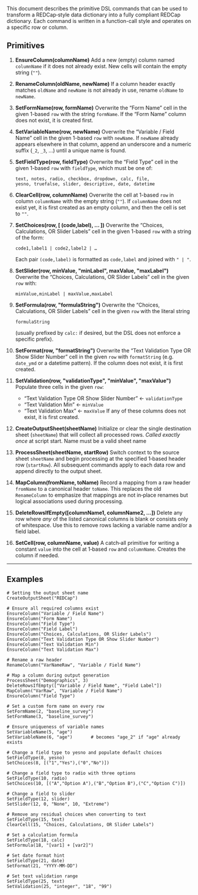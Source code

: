 
This document describes the primitive DSL commands that can be used to
transform a REDCap‐style data dictionary into a fully compliant REDCap
dictionary. Each command is written in a function-call style and operates
on a specific row or column.

## Primitives

1. **EnsureColumn(columnName)**
   Add a new (empty) column named `columnName` if it does not already
   exist. New cells will contain the empty string (`""`).

2. **RenameColumn(oldName, newName)**
   If a column header exactly matches `oldName` and `newName` is not
   already in use, rename `oldName` to `newName`.

3. **SetFormName(row, formName)**
   Overwrite the “Form Name” cell in the given 1-based `row` with the
   string `formName`. If the “Form Name” column does not exist, it is
   created first.

4. **SetVariableName(row, newName)**
   Overwrite the “Variable / Field Name” cell in the given 1-based
   `row` with `newName`. If `newName` already appears elsewhere in that
   column, append an underscore and a numeric suffix (`_2`, `_3`, …)
   until a unique name is found.

5. **SetFieldType(row, fieldType)**
   Overwrite the “Field Type” cell in the given 1-based `row` with
   `fieldType`, which must be one of:
   ```
   text, notes, radio, checkbox, dropdown, calc, file,
   yesno, truefalse, slider, descriptive, date, datetime
   ```

6. **ClearCell(row, columnName)**
   Overwrite the cell at 1-based `row` in column `columnName` with
   the empty string (`""`). If `columnName` does not exist yet, it is
   first created as an empty column, and then the cell is set to `""`.

7. **SetChoices(row, [ (code,label), … ])**
   Overwrite the “Choices, Calculations, OR Slider Labels” cell in the
   given 1-based `row` with a string of the form:
   ```
   code1,label1 | code2,label2 | …
   ```
   Each pair `(code,label)` is formatted as `code,label` and joined
   with `" | "`.

8. **SetSlider(row, minValue, "minLabel", maxValue, "maxLabel")**
   Overwrite the “Choices, Calculations, OR Slider Labels” cell in the
   given `row` with:
   ```
   minValue,minLabel | maxValue,maxLabel
   ```

9. **SetFormula(row, "formulaString")**
   Overwrite the “Choices, Calculations, OR Slider Labels” cell in the
   given `row` with the literal string
   ```
   formulaString
   ```
   (usually prefixed by `calc:` if desired, but the DSL does not enforce
   a specific prefix).

10. **SetFormat(row, "formatString")**
    Overwrite the “Text Validation Type OR Show Slider Number” cell in
    the given `row` with `formatString` (e.g. `date_ymd` or a
    datetime pattern). If the column does not exist, it is first created.

11. **SetValidation(row, "validationType", "minValue", "maxValue")**
    Populate three cells in the given `row`:
    - “Text Validation Type OR Show Slider Number” ← `validationType`
    - “Text Validation Min” ← `minValue`
    - “Text Validation Max” ← `maxValue`
    If any of these columns does not exist, it is first created.

12. **CreateOutputSheet(sheetName)**
    Initialize or clear the single destination sheet (`sheetName`) that
    will collect all processed rows. *Called exactly once* at script start.
    Name must be a valid sheet name

13. **ProcessSheet(sheetName, startRow)**
    Switch context to the source sheet `sheetName` and begin processing
    at the specified 1‑based header row (`startRow`). All subsequent
    commands apply to each data row and append directly to the output sheet.

14. **MapColumn(fromName, toName)**
    Record a mapping from a raw header `fromName` to a canonical header
    `toName`. This replaces the old `RenameColumn` to emphasize that
    mappings are not in‑place renames but logical associations used during
    processing.

15. **DeleteRowsIfEmpty([columnName1, columnName2, …])**
    Delete any row where *any* of the listed canonical columns is blank
    or consists only of whitespace. Use this to remove rows lacking a
    variable name and/or a field label.

16. **SetCell(row, columnName, value)**
    A catch‑all primitive for writing a constant `value` into the cell
    at 1‑based `row` and `columnName`. Creates the column if needed.

---

## Examples

```text
# Setting the output sheet name
CreateOutputSheet("REDCap")

# Ensure all required columns exist
EnsureColumn("Variable / Field Name")
EnsureColumn("Form Name")
EnsureColumn("Field Type")
EnsureColumn("Field Label")
EnsureColumn("Choices, Calculations, OR Slider Labels")
EnsureColumn("Text Validation Type OR Show Slider Number")
EnsureColumn("Text Validation Min")
EnsureColumn("Text Validation Max")

# Rename a raw header
RenameColumn("VarNameRaw", "Variable / Field Name")

# Map a column during output generation
ProcessSheet("Demographics", 3)
DeleteRowsIfEmpty(["Variable / Field Name", "Field Label"])
MapColumn("VarRaw", "Variable / Field Name")
EnsureColumn("Field Type")

# Set a custom form name on every row
SetFormName(2, "baseline_survey")
SetFormName(3, "baseline_survey")

# Ensure uniqueness of variable names
SetVariableName(5, "age")
SetVariableName(6, "age")       # becomes "age_2" if "age" already exists

# Change a field type to yesno and populate default choices
SetFieldType(8, yesno)
SetChoices(8, [("1","Yes"),("0","No")])

# Change a field type to radio with three options
SetFieldType(10, radio)
SetChoices(10, [("A","Option A"),("B","Option B"),("C","Option C")])

# Change a field to slider
SetFieldType(12, slider)
SetSlider(12, 0, "None", 10, "Extreme")

# Remove any residual choices when converting to text
SetFieldType(15, text)
ClearCell(15, "Choices, Calculations, OR Slider Labels")

# Set a calculation formula
SetFieldType(18, calc)
SetFormula(18, "[var1] + [var2]")

# Set date format hint
SetFieldType(21, date)
SetFormat(21, "YYYY-MM-DD")

# Set text validation range
SetFieldType(25, text)
SetValidation(25, "integer", "18", "99")
```
